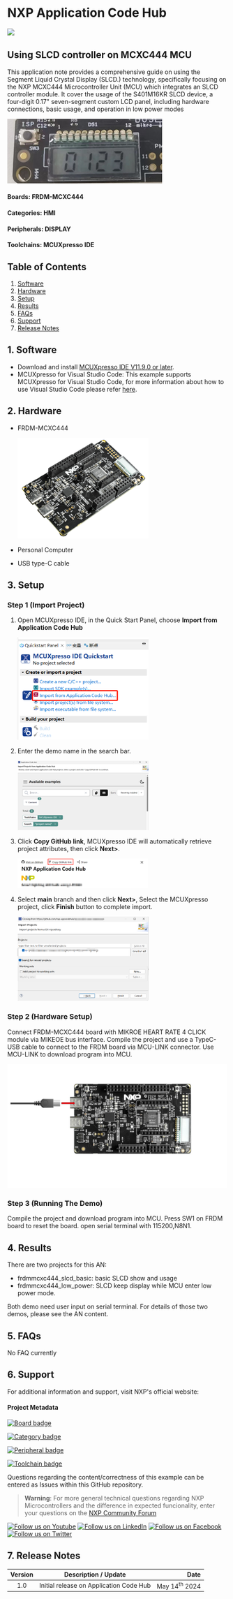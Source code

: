 # NXP Application Code Hub
[<img src="https://mcuxpresso.nxp.com/static/icon/nxp-logo-color.svg" width="100"/>](https://www.nxp.com)

## Using SLCD controller on MCXC444 MCU
This application note provides a comprehensive guide on using the Segment Liquid Crystal Display (SLCD.) technology, specifically focusing on the NXP MCXC444 Microcontroller Unit (MCU) which integrates an SLCD controller module. It cover the usage of the S401M16KR SLCD device, a four-digit 0.17" seven-segment custom LCD panel, including hardware connections, basic usage, and operation in low power modes


![](image/frdm_mcxc444_slcd.jpg)




#### Boards: FRDM-MCXC444
#### Categories: HMI
#### Peripherals: DISPLAY
#### Toolchains: MCUXpresso IDE

## Table of Contents
1. [Software](#step1)
2. [Hardware](#step2)
3. [Setup](#step3)
4. [Results](#step4)
5. [FAQs](#step5) 
6. [Support](#step6)
7. [Release Notes](#step7)

## 1. Software<a name="step1"></a>
- Download and install [MCUXpresso IDE V11.9.0 or later](https://nxp.flexnetoperations.com/control/frse/download?agree=Accept&element=3595113).
- MCUXpresso for Visual Studio Code: This example supports MCUXpresso for Visual Studio Code, for more information about how to use Visual Studio Code please refer [here](https://www.nxp.com/design/training/getting-started-with-mcuxpresso-for-visual-studio-code:TIP-GETTING-STARTED-WITH-MCUXPRESSO-FOR-VS-CODE).

## 2. Hardware<a name="step2"></a>
* FRDM-MCXC444

  ![](image/frdm_mcxc444.jpg)
* Personal Computer
* USB type-C cable

## 3. Setup<a name="step3"></a>


### Step 1 (Import Project)
1. Open MCUXpresso IDE, in the Quick Start Panel, choose **Import from Application Code Hub**    

	[<img src="image/import_project_1.png" width="300"/>](image/import_project_1.png)

2. Enter the demo name in the search bar.   

	[<img src="image/import_project_2.png" width="300"/>](image/import_project_2.png)

3. Click **Copy GitHub link**, MCUXpresso IDE will automatically retrieve project attributes, then click **Next>**.   

	[<img src="image/import_project_3.png" width="300"/>](image/import_project_3.png)

4. Select **main** branch and then click **Next>**, Select the MCUXpresso project, click **Finish** button to complete import.   

	[<img src="image/import_project_4.png" width="300"/>](image/import_project_4.png)

   

### Step 2 (Hardware Setup)

Connect FRDM-MCXC444 board with MIKROE HEART RATE 4 CLICK module via MIKEOE bus interface. Compile the project and use a TypeC-USB cable to connect to the FRDM board via MCU-LINK connector. Use MCU-LINK to download program into MCU. 

![](image/frdm_mcxc444_plug_in.jpg)

### Step 3 (Running The Demo)

Compile the project and download program into MCU. Press SW1 on FRDM board to reset the board. open serial terminal with 115200,N8N1.

## 4. Results<a name="step4"></a>
There are two projects for this AN: 

* frdmmcxc444_slcd_basic: basic SLCD show and usage
* frdmmcxc444_low_power: SLCD keep display while MCU enter low power mode.

Both demo need user input on serial terminal. For details of those two demos, please see the AN content.

## 5. FAQs<a name="step5"></a>
No FAQ currently

## 6. Support<a name="step6"></a>
For additional information and support, visit NXP's official website:

#### Project Metadata
<!----- Boards ----->
[![Board badge](https://img.shields.io/badge/Board-FRDM&ndash;MCXC444-blue)](https://github.com/search?q=org%3Anxp-appcodehub+FRDM-MCXC444+in%3Areadme&type=Repositories)

<!----- Categories ----->
[![Category badge](https://img.shields.io/badge/Category-HMI-yellowgreen)](https://github.com/search?q=org%3Anxp-appcodehub+hmi+in%3Areadme&type=Repositories)

<!----- Peripherals ----->
[![Peripheral badge](https://img.shields.io/badge/Peripheral-DISPLAY-yellow)](https://github.com/search?q=org%3Anxp-appcodehub+display+in%3Areadme&type=Repositories)

<!----- Toolchains ----->
[![Toolchain badge](https://img.shields.io/badge/Toolchain-MCUXPRESSO%20IDE-orange)](https://github.com/search?q=org%3Anxp-appcodehub+mcux+in%3Areadme&type=Repositories)

Questions regarding the content/correctness of this example can be entered as Issues within this GitHub repository.

>**Warning**: For more general technical questions regarding NXP Microcontrollers and the difference in expected funcionality, enter your questions on the [NXP Community Forum](https://community.nxp.com/)

[![Follow us on Youtube](https://img.shields.io/badge/Youtube-Follow%20us%20on%20Youtube-red.svg)](https://www.youtube.com/@NXP_Semiconductors)
[![Follow us on LinkedIn](https://img.shields.io/badge/LinkedIn-Follow%20us%20on%20LinkedIn-blue.svg)](https://www.linkedin.com/company/nxp-semiconductors)
[![Follow us on Facebook](https://img.shields.io/badge/Facebook-Follow%20us%20on%20Facebook-blue.svg)](https://www.facebook.com/nxpsemi/)
[![Follow us on Twitter](https://img.shields.io/badge/Twitter-Follow%20us%20on%20Twitter-white.svg)](https://twitter.com/NXP)

## 7. Release Notes<a name="step7"></a>
| Version | Description / Update                           | Date                        |
|:-------:|------------------------------------------------|----------------------------:|
| 1.0     | Initial release on Application Code Hub        | May 14<sup>th</sup> 2024 |

